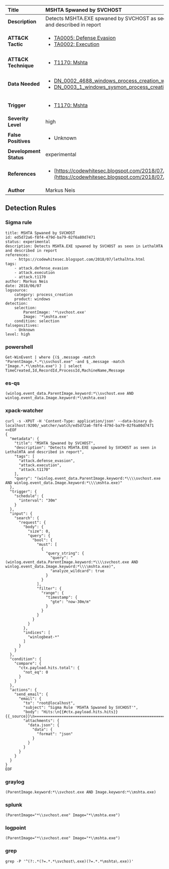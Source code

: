 | Title                    | MSHTA Spwaned by SVCHOST       |
|:-------------------------|:------------------|
| **Description**          | Detects MSHTA.EXE spwaned by SVCHOST as seen in LethalHTA and described in report |
| **ATT&amp;CK Tactic**    |  <ul><li>[TA0005: Defense Evasion](https://attack.mitre.org/tactics/TA0005)</li><li>[TA0002: Execution](https://attack.mitre.org/tactics/TA0002)</li></ul>  |
| **ATT&amp;CK Technique** | <ul><li>[T1170: Mshta](https://attack.mitre.org/techniques/T1170)</li></ul>  |
| **Data Needed**          | <ul><li>[DN_0002_4688_windows_process_creation_with_commandline](../Data_Needed/DN_0002_4688_windows_process_creation_with_commandline.md)</li><li>[DN_0003_1_windows_sysmon_process_creation](../Data_Needed/DN_0003_1_windows_sysmon_process_creation.md)</li></ul>  |
| **Trigger**              | <ul><li>[T1170: Mshta](../Triggers/T1170.md)</li></ul>  |
| **Severity Level**       | high |
| **False Positives**      | <ul><li>Unknown</li></ul>  |
| **Development Status**   | experimental |
| **References**           | <ul><li>[https://codewhitesec.blogspot.com/2018/07/lethalhta.html](https://codewhitesec.blogspot.com/2018/07/lethalhta.html)</li></ul>  |
| **Author**               | Markus Neis |


## Detection Rules

### Sigma rule

```
title: MSHTA Spwaned by SVCHOST
id: ed5d72a6-f8f4-479d-ba79-02f6a80d7471
status: experimental
description: Detects MSHTA.EXE spwaned by SVCHOST as seen in LethalHTA and described in report
references:
    - https://codewhitesec.blogspot.com/2018/07/lethalhta.html
tags:
    - attack.defense_evasion
    - attack.execution
    - attack.t1170
author: Markus Neis
date: 2018/06/07
logsource:
    category: process_creation
    product: windows
detection:
    selection:
        ParentImage: '*\svchost.exe'
        Image: '*\mshta.exe'
    condition: selection
falsepositives:
    - Unknown
level: high

```





### powershell
    
```
Get-WinEvent | where {($_.message -match "ParentImage.*.*\\svchost.exe" -and $_.message -match "Image.*.*\\mshta.exe") } | select TimeCreated,Id,RecordId,ProcessId,MachineName,Message
```


### es-qs
    
```
(winlog.event_data.ParentImage.keyword:*\\svchost.exe AND winlog.event_data.Image.keyword:*\\mshta.exe)
```


### xpack-watcher
    
```
curl -s -XPUT -H 'Content-Type: application/json' --data-binary @- localhost:9200/_watcher/watch/ed5d72a6-f8f4-479d-ba79-02f6a80d7471 <<EOF
{
  "metadata": {
    "title": "MSHTA Spwaned by SVCHOST",
    "description": "Detects MSHTA.EXE spwaned by SVCHOST as seen in LethalHTA and described in report",
    "tags": [
      "attack.defense_evasion",
      "attack.execution",
      "attack.t1170"
    ],
    "query": "(winlog.event_data.ParentImage.keyword:*\\\\svchost.exe AND winlog.event_data.Image.keyword:*\\\\mshta.exe)"
  },
  "trigger": {
    "schedule": {
      "interval": "30m"
    }
  },
  "input": {
    "search": {
      "request": {
        "body": {
          "size": 0,
          "query": {
            "bool": {
              "must": [
                {
                  "query_string": {
                    "query": "(winlog.event_data.ParentImage.keyword:*\\\\svchost.exe AND winlog.event_data.Image.keyword:*\\\\mshta.exe)",
                    "analyze_wildcard": true
                  }
                }
              ],
              "filter": {
                "range": {
                  "timestamp": {
                    "gte": "now-30m/m"
                  }
                }
              }
            }
          }
        },
        "indices": [
          "winlogbeat-*"
        ]
      }
    }
  },
  "condition": {
    "compare": {
      "ctx.payload.hits.total": {
        "not_eq": 0
      }
    }
  },
  "actions": {
    "send_email": {
      "email": {
        "to": "root@localhost",
        "subject": "Sigma Rule 'MSHTA Spwaned by SVCHOST'",
        "body": "Hits:\n{{#ctx.payload.hits.hits}}{{_source}}\n================================================================================\n{{/ctx.payload.hits.hits}}",
        "attachments": {
          "data.json": {
            "data": {
              "format": "json"
            }
          }
        }
      }
    }
  }
}
EOF

```


### graylog
    
```
(ParentImage.keyword:*\\svchost.exe AND Image.keyword:*\\mshta.exe)
```


### splunk
    
```
(ParentImage="*\\svchost.exe" Image="*\\mshta.exe")
```


### logpoint
    
```
(ParentImage="*\\svchost.exe" Image="*\\mshta.exe")
```


### grep
    
```
grep -P '^(?:.*(?=.*.*\svchost\.exe)(?=.*.*\mshta\.exe))'
```



